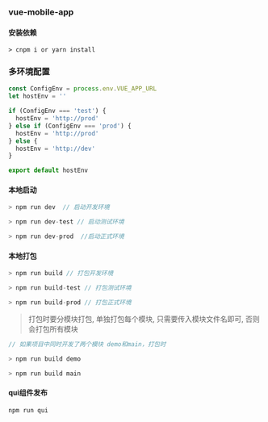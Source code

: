 ### vue-mobile-app

#### 安装依赖
```
> cnpm i or yarn install
```

### 多环境配置

```js
const ConfigEnv = process.env.VUE_APP_URL
let hostEnv = ''

if (ConfigEnv === 'test') {
  hostEnv = 'http://prod'
} else if (ConfigEnv === 'prod') {
  hostEnv = 'http://prod'
} else {
  hostEnv = 'http://dev'
}

export default hostEnv
```

#### 本地启动
```js
> npm run dev  // 启动开发环境

> npm run dev-test // 启动测试环境

> npm run dev-prod  //启动正式环境
```


#### 本地打包

```js
> npm run build // 打包开发环境

> npm run build-test // 打包测试环境

> npm run build-prod // 打包正式环境
```

> 打包时要分模块打包, 单独打包每个模块, 只需要传入模块文件名即可, 否则会打包所有模块

```js
// 如果项目中同时开发了两个模块 demo和main，打包时

> npm run build demo

> npm run build main

```

#### qui组件发布

```
npm run qui
```
